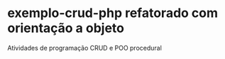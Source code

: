 # exemplo-crud-php refatorado com orientação a objeto
 Atividades de programação CRUD e POO procedural
